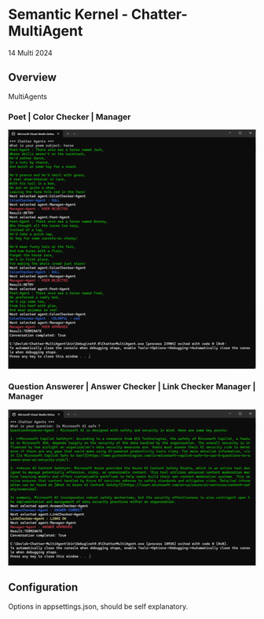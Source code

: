 # Semantic Kernel - Chatter-MultiAgent

14 Multi 2024

## Overview

MultiAgents

### Poet | Color Checker | Manager

![alttext](./docs/scrn1.png)


### Question Answerer | Answer Checker | Link Checker Manager | Manager


![alttext](./docs/scrn2.png)

## Configuration

Options in appsettings.json, should be self explanatory.